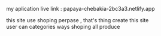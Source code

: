 my aplication live link : papaya-chebakia-2bc3a3.netlify.app<br/>

this  site  use shoping perpase , that's thing create this site<br/>
user can categories ways shoping all produce


